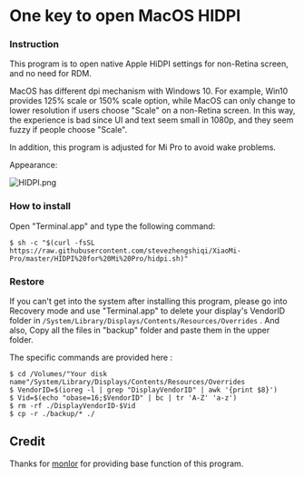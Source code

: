 # One key to open MacOS HIDPI

### Instruction

This program is to open native Apple HiDPI settings for non-Retina screen, and no need for RDM.

MacOS has different dpi mechanism with Windows 10. For example, Win10 provides 125% scale or 150% scale option, while MacOS can only change to lower resolution if users choose "Scale" on a non-Retina screen. In this way, the experience is bad since UI and text seem small in 1080p, and they seem fuzzy if people choose "Scale".

In addition, this program is adjusted for Mi Pro to avoid wake problems.

Appearance:

![HIDPI.png](https://i.loli.net/2018/05/27/5b09ff7b4745c.jpg)

### How to install

Open "Terminal.app" and type the following command:

```
$ sh -c "$(curl -fsSL https://raw.githubusercontent.com/stevezhengshiqi/XiaoMi-Pro/master/HIDPI%20for%20Mi%20Pro/hidpi.sh)"
```


### Restore

If you can't get into the system after installing this program, please go into Recovery mode and use "Terminal.app" to delete your display's VendorID folder in  `/System/Library/Displays/Contents/Resources/Overrides` . And also, Copy all the files in "backup" folder and paste them in the upper folder.

The specific commands are provided here :
```
$ cd /Volumes/"Your disk name"/System/Library/Displays/Contents/Resources/Overrides
$ VendorID=$(ioreg -l | grep "DisplayVendorID" | awk '{print $8}')
$ Vid=$(echo "obase=16;$VendorID" | bc | tr 'A-Z' 'a-z')
$ rm -rf ./DisplayVendorID-$Vid
$ cp -r ./backup/* ./
```

## Credit

Thanks for [monlor](https://github.com/monlor) for providing base function of this program.
